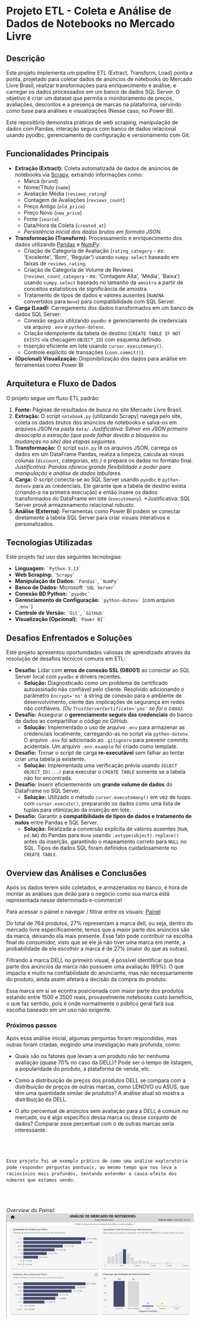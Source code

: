 # Projeto ETL - Coleta e Análise de Dados de Notebooks no Mercado Livre

## Descrição

Este projeto implementa um pipeline ETL (Extract, Transform, Load) ponta a ponta, projetado para coletar dados de anúncios de notebooks do Mercado Livre Brasil, realizar transformações para enriquecimento e análise, e carregar os dados processados em um banco de dados SQL Server. O objetivo é criar um dataset que permita o monitoramento de preços, avaliações, descontos e a presença de marcas na plataforma, servindo como base para análises e visualizações (Nesse caso, no Power BI).

Este repositório demonstra práticas de web scraping, manipulação de dados com Pandas, interação segura com banco de dados relacional usando pyodbc, gerenciamento de configuração e versionamento com Git.

## Funcionalidades Principais

* **Extração (Extract):** Coleta automatizada de dados de anúncios de notebooks via [Scrapy](https://scrapy.org/), extraindo informações como:
    * Marca (`brand`)
    * Nome/Título (`name`)
    * Avaliação Média (`reviews_rating`)
    * Contagem de Avaliações (`reviews_count`)
    * Preço Antigo (`old_price`)
    * Preço Novo (`new_price`)
    * Fonte (`source`)
    * Data/Hora da Coleta (`created_at`)
    * *Persistência inicial dos dados brutos em formato JSON.*
* **Transformação (Transform):** Processamento e enriquecimento dos dados utilizando [Pandas](https://pandas.pydata.org/) e [NumPy](https://numpy.org/):
    * Criação de Categoria de Avaliação (`rating_category` - ex: 'Excelente', 'Bom', 'Regular') usando `numpy.select` baseado em faixas de `reviews_rating`.
    * Criação de Categoria de Volume de Reviews (`reviews_count_category` - ex: 'Contagem Alta', 'Média', 'Baixa') usando `numpy.select` baseado no tamanho da `amostra` a partir de conceitos estatísticos de significância de amostra.
    * Tratamento de tipos de dados e valores ausentes (`NaN`/`NA` convertidos para `None`) para compatibilidade com SQL Server.
* **Carga (Load):** Carregamento dos dados transformados em um banco de dados SQL Server:
    * Conexão segura utilizando `pyodbc` e gerenciamento de credenciais via arquivo `.env` e `python-dotenv`.
    * Criação idempotente da tabela de destino (`CREATE TABLE IF NOT EXISTS` via checagem `OBJECT_ID`) com esquema definido.
    * Inserção eficiente em lote usando `cursor.executemany()`.
    * Controle explícito de transações (`conn.commit()`).
* **(Opcional) Visualização:** Disponibilização dos dados para análise em ferramentas como Power BI

## Arquitetura e Fluxo de Dados

O projeto segue um fluxo ETL padrão:

1.  **Fonte:** Páginas de resultados de busca no site Mercado Livre Brasil.
2.  **Extração:** O script `notebook.py` (utilizando Scrapy) navega pelo site, coleta os dados brutos dos anúncios de notebooks e salva-os em arquivos JSON na pasta `data/`. *Justificativa: Salvar em JSON primeiro desacopla a extração (que pode falhar devido a bloqueios ou mudanças no site) das etapas seguintes.*
3.  **Transformação:** O script `main.py` lê os arquivos JSON, carrega os dados em um DataFrame Pandas, realiza a limpeza, calcula as novas colunas (`discount`, categorias, etc.) e prepara os dados no formato final. *Justificativa: Pandas oferece grande flexibilidade e poder para manipulação e análise de dados tabulares.*
4.  **Carga:** O script conecta-se ao SQL Server usando `pyodbc` e `python-dotenv` para as credenciais. Ele garante que a tabela de destino exista (criando-a na primeira execução) e então insere os dados transformados do DataFrame em lote (`executemany`). *Justificativa: SQL Server provê armazenamento relacional robusto.
5.  **Análise (Externa):** Ferramentas como Power BI podem se conectar diretamente à tabela SQL Server para criar visuais interativos e personalizados.

## Tecnologias Utilizadas

Este projeto faz uso das seguintes tecnologias:

* **Linguagem:** `` `Python 3.13` ``
* **Web Scraping:** `` `Scrapy` ``
* **Manipulação de Dados:** `` `Pandas` ``, `` `NumPy` ``
* **Banco de Dados:** Microsoft `` `SQL Server` ``
* **Conexão BD Python:** `` `pyodbc` ``
* **Gerenciamento de Configuração:** `` `python-dotenv` `` (com arquivo `` `.env` ``)
* **Controle de Versão:** `` `Git` ``, `` `GitHub` ``
* **Visualização (Opcional):** `` `Power BI` ``

## Desafios Enfrentados e Soluções

Este projeto apresentou oportunidades valiosas de aprendizado através da resolução de desafios técnicos comuns em ETL:

* **Desafio:** Lidar com **erros de conexão SSL (08001)** ao conectar ao SQL Server local com `pyodbc` e drivers recentes.
    * **Solução:** Diagnosticado como um problema de certificado autoassinado não confiável pelo cliente. Resolvido adicionando o parâmetro `Encrypt='no'` à string de conexão para o ambiente de desenvolvimento, ciente das implicações de segurança em redes não confiáveis. *(Ou `TrustServerCertificate='yes'` se foi o caso)*.
* **Desafio:** Assegurar o **gerenciamento seguro das credenciais** do banco de dados ao compartilhar o código no GitHub.
    * **Solução:** Implementado o uso de arquivo `.env` para armazenar as credenciais localmente, carregando-as no script via `python-dotenv`. O arquivo `.env` foi adicionado ao `.gitignore` para prevenir commits acidentais. Um arquivo `.env.example` foi criado como template.
* **Desafio:** Tornar o script de carga **re-executável** sem falhar ao tentar criar uma tabela já existente.
    * **Solução:** Implementada uma verificação prévia usando `SELECT OBJECT_ID(...)` para executar o `CREATE TABLE` somente se a tabela não for encontrada.
* **Desafio:** Inserir eficientemente um **grande volume de dados** do DataFrame no SQL Server.
    * **Solução:** Utilizado o método `cursor.executemany()` em vez de loops com `cursor.execute()`, preparando os dados como uma lista de tuplas para otimização da inserção em lote.
* **Desafio:** Garantir a **compatibilidade de tipos de dados e tratamento de nulos** entre Pandas e SQL Server.
    * **Solução:** Realizada a conversão explícita de valores ausentes (`NaN`, `pd.NA`) do Pandas para `None` usando `.astype(object).replace()` antes da inserção, garantindo o mapeamento correto para `NULL` no SQL. Tipos de dados SQL foram definidos cuidadosamente no `CREATE TABLE`.

## Overview das Análises e Conclusões

Após os dados terem sido coletados, e armazenados no banco, é hora de montar as análises que dirão para o negócio como sua marca está representada nesse determinado e-commerce!

Para acessar o painel e navegar / filtrar entre os visuais: [Painel](https://app.powerbi.com/view?r=eyJrIjoiMzFiOTA2MmMtZjg1Ny00Y2VjLTk1MDUtYmJkY2YyZWFjMGQ2IiwidCI6ImIzYWUzNDliLThjZTktNDc2Yi05ZWJlLTY1Y2NhNzdlZDA4ZiJ9&pageName=ac0a8d6657b5358d32a5)

Do total de 764 produtos, 27% representam a marca dell, ou seja, dentro do mercado livre especificamente, temos que a maior parte dos anúncios são da marca, deixando ela mais presente. Esse fato pode contribuir na escolha final do consumidor, visto que se ele já não tiver uma marca em mente, a probabilidade de ele escolher a marca é de 27% (maior do que as outras).

Filtrando a marca DELL no primeiro visual, é possível identificar que boa parte dos anúncios da marca não possuem uma avaliação (69%). O que impacta e muito na confiabilidade do anunciante, mas não necessariamente do produto, ainda assim afetará a decisão da compra do produto.

Essa marca em sí se econtra posicionada com maior parte dos produtos estando entre 1500 e 3500 reais, provavelmente notebooks custo benefício, o que faz sentido, pois é onde normalmente o público geral fará sua escolha baseado em um uso não exigente.

### Próximos passos

Após essa análise inicial, algumas perguntas foram respondidas, mas outras foram criadas, exigindo uma investigação mais profunda, como:

* Quais são os fatores que levam a um produto não ter nenhuma avaliação (quase 70% no caso da DELL)? Pode ser o tempo de listagem, a popularidade do produto, a plataforma de venda, etc.

* Como a distribuição de preços dos produtos DELL se compara com a distribuição de preços de outras marcas, como LENOVO ou ASUS, que têm uma quantidade similar de produtos? A análise atual só mostra a distribuição da DELL.

* O alto percentual de anúncios sem avaliação para a DELL é comum no mercado, ou é algo específico dessa marca ou desse conjunto de dados? Comparar esse percentual com o de outras marcas seria interessante.


<br><br><br>
`Esse projeto foi um exemplo prático de como uma análise exploratória pode responder perguntas pontuais, ao mesmo tempo que nos leva a raciocínios mais profundos, tentando entender a causa-efeito dos números que estamos vendo.`
<br><br><br><br>

_Overview do Painel:_
![Análises de Presença de Mercado](Dashboard-Overview.png)
